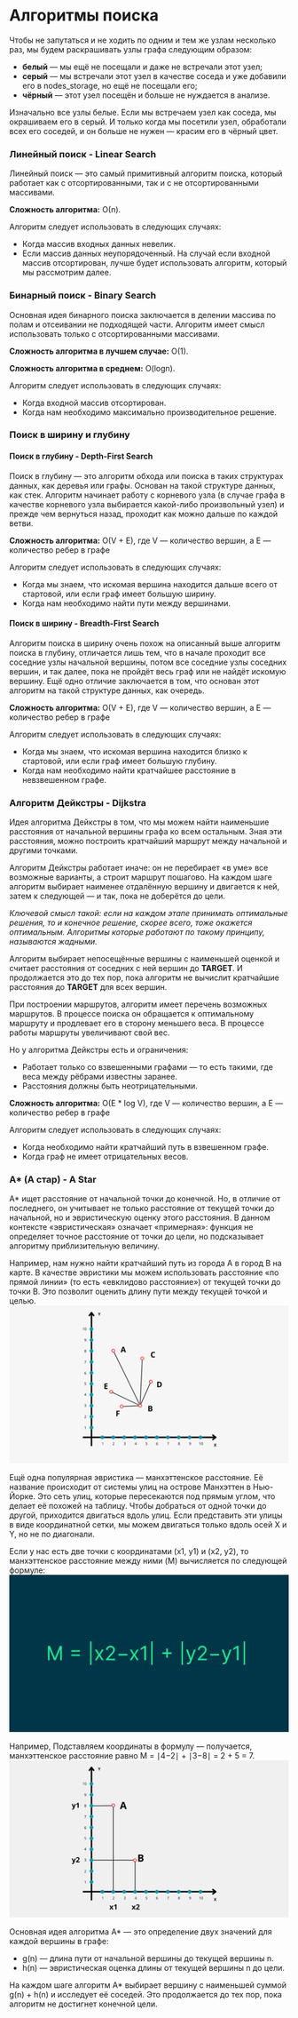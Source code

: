 # Алгоритмы поиска

Чтобы не запутаться и не ходить по одним и тем же узлам несколько раз, мы будем
раскрашивать узлы графа следующим образом:

* **белый** — мы ещё не посещали и даже не встречали этот узел;
* **серый** — мы встречали этот узел в качестве соседа и уже добавили его 
в nodes_storage, но ещё не посещали его;
* **чёрный** — этот узел посещён и больше не нуждается в анализе.

Изначально все узлы белые. Если мы встречаем узел как соседа, мы окрашиваем его 
в серый. И только когда мы посетили узел, обработали всех его соседей, и он 
больше не нужен — красим его в чёрный цвет.

### Линейный поиск - Linear Search

Линейный поиск — это самый примитивный алгоритм поиска, который работает как с
отсортированными, так и с не отсортированными массивами.

**Сложность алгоритма:** О(n).

Алгоритм следует использовать в следующих случаях:

* Когда массив входных данных невелик.
* Если массив данных неупорядоченный. На случай если входной массив 
отсортирован, лучше будет использовать алгоритм, который мы рассмотрим далее.

### Бинарный поиск - Binary Search

Основная идея бинарного поиска заключается в делении массива по полам и отсеивании
не подходящей части. Алгоритм имеет смысл использовать только с отсортированными 
массивами.

**Сложность алгоритма в лучшем случае:** O(1).

**Сложность алгоритма в среднем:** O(logn).

Алгоритм следует использовать в следующих случаях:

* Когда входной массив отсортирован. 
* Когда нам необходимо максимально производительное решение.

### Поиск в ширину и глубину

#### Поиск в глубину - Depth-First Search

Поиск в глубину — это алгоритм обхода или поиска в таких структурах данных, как 
деревья или графы. Основан на такой структуре данных, как стек. Алгоритм начинает 
работу с корневого узла (в случае графа в качестве корневого узла выбирается 
какой-либо произвольный узел) и прежде чем вернуться назад, проходит как можно
дальше по каждой ветви.

**Сложность алгоритма:** O(V + E), где V — количество вершин, а E — количество
ребер в графе

Алгоритм следует использовать в следующих случаях:

* Когда мы знаем, что искомая вершина находится дальше всего от стартовой, или
если граф имеет большую ширину.
* Когда нам необходимо найти пути между вершинами.

#### Поиск в ширину - Breadth-First Search

Алгоритм поиска в ширину очень похож на описанный выше алгоритм поиска в 
глубину, отличается лишь тем, что в начале проходит все соседние узлы начальной 
вершины, потом все соседние узлы соседних вершин, и так далее, пока не пройдёт 
весь граф или не найдёт искомую вершину. Ещё одно отличие заключается в том, 
что основан этот алгоритм на такой структуре данных, как очередь.

**Сложность алгоритма:** O(V + E), где V — количество вершин, а E — количество
ребер в графе

Алгоритм следует использовать в следующих случаях:

* Когда мы знаем, что искомая вершина находится близко к стартовой, или если
граф имеет большую глубину.
* Когда нам необходимо найти кратчайшее расстояние в невзвешенном графе.

### Алгоритм Дейкстры - Dijkstra

Идея алгоритма Дейкстры в том, что мы можем найти наименьшие расстояния от 
начальной вершины графа ко всем остальным. Зная эти расстояния, можно построить
кратчайший маршрут между начальной и другими точками.

Алгоритм Дейкстры работает иначе: он не перебирает «в уме» все возможные 
варианты, а строит маршрут пошагово. На каждом шаге алгоритм выбирает наименее
отдалённую вершину и двигается к ней, затем к следующей — и так, пока не 
доберётся до цели.

_Ключевой смысл такой: если на каждом этапе принимать оптимальные решения, то и 
конечное решение, скорее всего, тоже окажется оптимальным. Алгоритмы которые 
работают по такому принципу, называются жадными._

Алгоритм выбирает непосещённые вершины с наименьшей оценкой и считает расстояния 
от соседних с ней вершин до **TARGET**. И продолжается это до тех пор, пока 
алгоритм не вычислит кратчайшие расстояния до **TARGET** для всех вершин.

При построении маршрутов, алгоритм имеет перечень возможных маршрутов. В процессе
поиска он обращается к оптимальному маршруту и продлевает его в сторону меньшего 
веса. В процессе работы маршруты увеличивают свой вес.

Но у алгоритма Дейкстры есть и ограничения: 
* Работает только со взвешенными графами — то есть такими, где веса между 
рёбрами известны заранее.
* Расстояния должны быть неотрицательными.

**Сложность алгоритма:** O(E * log V), где V — количество вершин, а E — количество
ребер в графе

Алгоритм следует использовать в следующих случаях:

* Когда необходимо найти кратчайший путь в взвешенном графе.
* Когда граф не имеет отрицательных весов.

### А* (А стар) - A Star

A* ищет расстояние от начальной точки до конечной. Но, в отличие от последнего,
он учитывает не только расстояние от текущей точки до начальной, но и эвристическую
оценку этого расстояния. В данном контексте «эвристическая» означает 
«примерная»: функция не определяет точное расстояние от точки до цели, но 
подсказывает алгоритму приблизительную величину.

Например, нам нужно найти кратчайший путь из города А в город В на карте. В 
качестве эвристики мы можем использовать расстояние «по прямой линии» (то есть
«евклидово расстояние») от текущей точки до точки B. Это позволит оценить длину
пути между текущей точкой и целью.
![img.png](images/AStar_EuclideanDistance.png)

Ещё одна популярная эвристика — манхэттенское расстояние. Её название происходит
от системы улиц на острове Манхэттен в Нью-Йорке. Это сеть улиц, которые 
пересекаются под прямым углом, что делает её похожей на таблицу. Чтобы добраться
от одной точки до другой, приходится двигаться вдоль улиц. Если представить эти 
улицы в виде координатной сетки, мы можем двигаться только вдоль осей X и Y, но 
не по диагонали.

Если у нас есть две точки с координатами (x1, y1) и (x2, y2), то манхэттенское
расстояние между ними (M) вычисляется по следующей формуле:
![img_1.png](images/AStar_ManhattanDistanceFormula.png)

Например, Подставляем координаты в формулу — получается, манхэттенское 
расстояние равно M = ∣4−2∣ + ∣3−8∣ = 2 + 5 = 7.
![img_2.png](images/AStar_ManhattanDistance.png)

Основная идея алгоритма A* — это определение двух значений для каждой вершины в 
графе:

* g(n) — длина пути от начальной вершины до текущей вершины n.
* h(n) — эвристическая оценка длины от текущей вершины n до цели.

На каждом шаге алгоритм A* выбирает вершину с наименьшей суммой g(n) + h(n) и 
исследует её соседей. Это продолжается до тех пор, пока алгоритм не достигнет 
конечной цели.